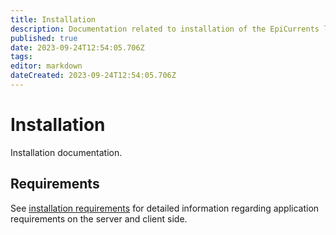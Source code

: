 ```yaml
---
title: Installation
description: Documentation related to installation of the EpiCurrents library and its modules.
published: true
date: 2023-09-24T12:54:05.706Z
tags: 
editor: markdown
dateCreated: 2023-09-24T12:54:05.706Z
---
```


Installation
============

Installation documentation.

## Requirements
See [installation requirements](/installation/requirements) for detailed information regarding application requirements on the server and client side.